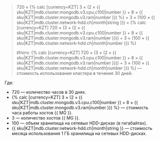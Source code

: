 > 720 × {% calc [currency=KZT] 3 × (2 × {{ sku|KZT|mdb.cluster.mongodb.v3.cpu.c100|number }} + 8 × {{ sku|KZT|mdb.cluster.mongodb.v3.ram|number }}) %} + 3 × (100&nbsp;×&nbsp;{{ sku|KZT|mdb.cluster.network-hdd.ch|month|string }}) = {% calc [currency=KZT] 720 × (3 × (2 × {{ sku|KZT|mdb.cluster.mongodb.v3.cpu.c100|number }} + 8 × {{ sku|KZT|mdb.cluster.mongodb.v3.ram|number }})) + 3 × (100 × {{ sku|KZT|mdb.cluster.network-hdd.ch|month|number }}) %}
>
> Итого: {% calc [currency=KZT] 720 × (3 × (2 × {{ sku|KZT|mdb.cluster.mongodb.v3.cpu.c100|number }} + 8 × {{ sku|KZT|mdb.cluster.mongodb.v3.ram|number }})) + 3 × (100 × {{ sku|KZT|mdb.cluster.network-hdd.ch|month|number }}) %} — стоимость использования кластера в течение 30 дней.

Где:
* 720 — количество часов в 30 днях.
* {% calc [currency=KZT] 3 × (2 × {{ sku|KZT|mdb.cluster.mongodb.v3.cpu.c100|number }} + 8 × {{ sku|KZT|mdb.cluster.mongodb.v3.ram|number }}) %} — стоимость часа работы хостов {{ MG }}.
* 3 — количество хостов {{ MG }}.
* 100 — объем хранилища на сетевых HDD-дисках (в гигабайтах).
* {{ sku|KZT|mdb.cluster.network-hdd.ch|month|string }} — стоимость месяца использования 1 ГБ хранилища на сетевых HDD-дисках.